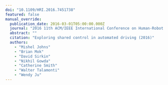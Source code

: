 ```yaml
---
doi: "10.1109/HRI.2016.7451738"
featured: false
manual_override:
  publication_date: 2016-03-01T05:00:00.000Z
  journal: "2016 11th ACM/IEEE International Conference on Human-Robot Interaction (HRI)"
  abstract: ""
  citation: "Exploring shared control in automated driving (2016)"
  authors:
    - "Mishel Johns"
    - "Brian Mok"
    - "David Sirkin"
    - "Nikhil Gowda"
    - "Catherine Smith"
    - "Walter Talamonti"
    - "Wendy Ju"
---
```


<!-- You can add additional content about this publication here if needed -->
